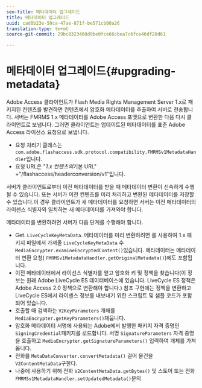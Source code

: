 ```yaml
---
seo-title: 메타데이터 업그레이드
title: 메타데이터 업그레이드
uuid: cad0b23e-50ca-47ae-871f-be571cb00a26
translation-type: tm+mt
source-git-commit: 29bc8323460d9be0fce66cbea7c6fce46df20d61

---
```



# 메타데이터 업그레이드{#upgrading-metadata}

Adobe Access 클라이언트가 Flash Media Rights Management Server 1.x로 패키지된 컨텐츠를 발견하면 컨텐츠에서 암호화 메타데이터를 추출하여 서버로 전송합니다. 서버는 FMRMS 1.x 메타데이터를 Adobe Access 포맷으로 변환한 다음 다시 클라이언트로 보냅니다. 그러면 클라이언트는 업데이트된 메타데이터를 표준 Adobe Access 라이선스 요청으로 보냅니다.

* 요청 처리기 클래스는 `com.adobe.flashaccess.sdk.protocol.compatibility.FMRMSv1MetadataHandler`입니다.
* 요청 URL은 &quot;*1.x 컨텐츠의*&#x200B;기본 URL&quot; +&quot;/flashaccess/headerconversion/v1&quot;입니다.

서버가 클라이언트로부터 이전 메타데이터를 받을 때 메타데이터 변환이 신속하게 수행될 수 있습니다. 또는 서버가 이전 컨텐츠를 미리 처리하고 변환된 메타데이터를 저장할 수 있습니다.이 경우 클라이언트가 새 메타데이터를 요청하면 서버는 이전 메타데이터의 라이센스 식별자와 일치하는 새 메타데이터를 가져와야 합니다.

메타데이터를 변환하려면 서버가 다음 단계를 수행해야 합니다.

* Get. `LiveCycleKeyMetaData`. 메타데이터를 미리 변환하려면 를 사용하여 1.x 패키지 파일에서 가져올 `LiveCycleKeyMetaData` 수 `MediaEncrypter.examineEncryptedContent()`있습니다. 메타데이터는 메타데이터 변환 요청( `FMRMSv1MetadataHandler.getOriginalMetadata()`)에도 포함됩니다.
* 이전 메타데이터에서 라이선스 식별자를 얻고 암호화 키 및 정책을 찾습니다(이 정보는 원래 Adobe LiveCycle ES 데이터베이스에 있습니다. LiveCycle ES 정책은 Adobe Access 2.0 정책으로 변환해야 합니다.) 참조 구현에는 정책을 변환하고 LiveCycle ES에서 라이센스 정보를 내보내기 위한 스크립트 및 샘플 코드가 포함되어 있습니다.
* 호출할 때 검색하는 `V2KeyParameters` 개체를 `MediaEncrypter.getKeyParameters()`채웁니다.
* 암호화 메타데이터 서명에 사용되는 Adobe에서 발행한 패키지 자격 증명인 `SigningCredential`패키지를 로드합니다. 서명 `SignatureParameters` 자격 증명을 호출하고 `MediaEncrypter.getSignatureParameters()` 입력하여 개체를 가져옵니다.
* 전화를 `MetaDataConverter.convertMetadata()` 걸어 물건을 `V2ContentMetaData`구한다.
* 나중에 사용하기 위해 전화 `V2ContentMetaData.getBytes()` 및 스토어 또는 전화 `FMRMSv1MetadataHandler.setUpdatedMetadata()`문의

